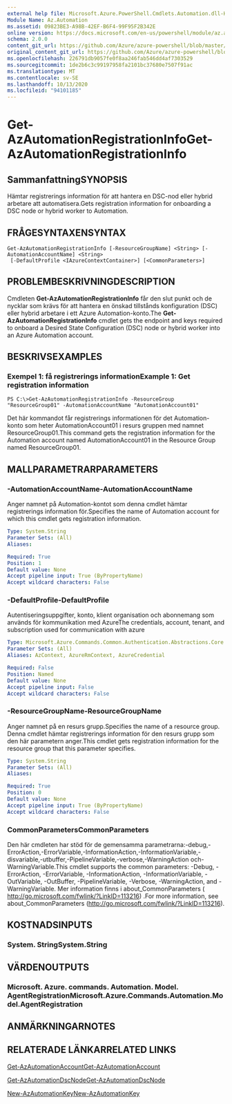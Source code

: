 ```yaml
---
external help file: Microsoft.Azure.PowerShell.Cmdlets.Automation.dll-Help.xml
Module Name: Az.Automation
ms.assetid: 09823BE3-A98B-42EF-B6F4-99F95F2B342E
online version: https://docs.microsoft.com/en-us/powershell/module/az.automation/get-azautomationregistrationinfo
schema: 2.0.0
content_git_url: https://github.com/Azure/azure-powershell/blob/master/src/Automation/Automation/help/Get-AzAutomationRegistrationInfo.md
original_content_git_url: https://github.com/Azure/azure-powershell/blob/master/src/Automation/Automation/help/Get-AzAutomationRegistrationInfo.md
ms.openlocfilehash: 226791db9057fe0f8aa246fab546dd4af7303529
ms.sourcegitcommit: 1de2b6c3c99197958fa2101bc37680e7507f91ac
ms.translationtype: MT
ms.contentlocale: sv-SE
ms.lasthandoff: 10/13/2020
ms.locfileid: "94101185"
---
```

# <span data-ttu-id="326b5-101">Get-AzAutomationRegistrationInfo</span><span class="sxs-lookup"><span data-stu-id="326b5-101">Get-AzAutomationRegistrationInfo</span></span>

## <span data-ttu-id="326b5-102">Sammanfattning</span><span class="sxs-lookup"><span data-stu-id="326b5-102">SYNOPSIS</span></span>
<span data-ttu-id="326b5-103">Hämtar registrerings information för att hantera en DSC-nod eller hybrid arbetare att automatisera.</span><span class="sxs-lookup"><span data-stu-id="326b5-103">Gets registration information for onboarding a DSC node or hybrid worker to Automation.</span></span>

## <span data-ttu-id="326b5-104">FRÅGESYNTAXEN</span><span class="sxs-lookup"><span data-stu-id="326b5-104">SYNTAX</span></span>

```
Get-AzAutomationRegistrationInfo [-ResourceGroupName] <String> [-AutomationAccountName] <String>
 [-DefaultProfile <IAzureContextContainer>] [<CommonParameters>]
```

## <span data-ttu-id="326b5-105">PROBLEMBESKRIVNING</span><span class="sxs-lookup"><span data-stu-id="326b5-105">DESCRIPTION</span></span>
<span data-ttu-id="326b5-106">Cmdleten **Get-AzAutomationRegistrationInfo** får den slut punkt och de nycklar som krävs för att hantera en önskad tillstånds konfiguration (DSC) eller hybrid arbetare i ett Azure Automation-konto.</span><span class="sxs-lookup"><span data-stu-id="326b5-106">The **Get-AzAutomationRegistrationInfo** cmdlet gets the endpoint and keys required to onboard a Desired State Configuration (DSC) node or hybrid worker into an Azure Automation account.</span></span>

## <span data-ttu-id="326b5-107">BESKRIVS</span><span class="sxs-lookup"><span data-stu-id="326b5-107">EXAMPLES</span></span>

### <span data-ttu-id="326b5-108">Exempel 1: få registrerings information</span><span class="sxs-lookup"><span data-stu-id="326b5-108">Example 1: Get registration information</span></span>
```
PS C:\>Get-AzAutomationRegistrationInfo -ResourceGroup "ResourceGroup01" -AutomationAccountName "AutomationAccount01"
```

<span data-ttu-id="326b5-109">Det här kommandot får registrerings informationen för det Automation-konto som heter AutomationAccount01 i resurs gruppen med namnet ResourceGroup01.</span><span class="sxs-lookup"><span data-stu-id="326b5-109">This command gets the registration information for the Automation account named AutomationAccount01 in the Resource Group named ResourceGroup01.</span></span>

## <span data-ttu-id="326b5-110">MALLPARAMETRAR</span><span class="sxs-lookup"><span data-stu-id="326b5-110">PARAMETERS</span></span>

### <span data-ttu-id="326b5-111">-AutomationAccountName</span><span class="sxs-lookup"><span data-stu-id="326b5-111">-AutomationAccountName</span></span>
<span data-ttu-id="326b5-112">Anger namnet på Automation-kontot som denna cmdlet hämtar registrerings information för.</span><span class="sxs-lookup"><span data-stu-id="326b5-112">Specifies the name of Automation account for which this cmdlet gets registration information.</span></span>

```yaml
Type: System.String
Parameter Sets: (All)
Aliases:

Required: True
Position: 1
Default value: None
Accept pipeline input: True (ByPropertyName)
Accept wildcard characters: False
```

### <span data-ttu-id="326b5-113">-DefaultProfile</span><span class="sxs-lookup"><span data-stu-id="326b5-113">-DefaultProfile</span></span>
<span data-ttu-id="326b5-114">Autentiseringsuppgifter, konto, klient organisation och abonnemang som används för kommunikation med Azure</span><span class="sxs-lookup"><span data-stu-id="326b5-114">The credentials, account, tenant, and subscription used for communication with azure</span></span>

```yaml
Type: Microsoft.Azure.Commands.Common.Authentication.Abstractions.Core.IAzureContextContainer
Parameter Sets: (All)
Aliases: AzContext, AzureRmContext, AzureCredential

Required: False
Position: Named
Default value: None
Accept pipeline input: False
Accept wildcard characters: False
```

### <span data-ttu-id="326b5-115">-ResourceGroupName</span><span class="sxs-lookup"><span data-stu-id="326b5-115">-ResourceGroupName</span></span>
<span data-ttu-id="326b5-116">Anger namnet på en resurs grupp.</span><span class="sxs-lookup"><span data-stu-id="326b5-116">Specifies the name of a resource group.</span></span>
<span data-ttu-id="326b5-117">Denna cmdlet hämtar registrerings information för den resurs grupp som den här parametern anger.</span><span class="sxs-lookup"><span data-stu-id="326b5-117">This cmdlet gets registration information for the resource group that this parameter specifies.</span></span>

```yaml
Type: System.String
Parameter Sets: (All)
Aliases:

Required: True
Position: 0
Default value: None
Accept pipeline input: True (ByPropertyName)
Accept wildcard characters: False
```

### <span data-ttu-id="326b5-118">CommonParameters</span><span class="sxs-lookup"><span data-stu-id="326b5-118">CommonParameters</span></span>
<span data-ttu-id="326b5-119">Den här cmdleten har stöd för de gemensamma parametrarna:-debug,-ErrorAction,-ErrorVariable,-InformationAction,-InformationVariable,-disvariable,-utbuffer,-PipelineVariable,-verbose,-WarningAction och-WarningVariable.</span><span class="sxs-lookup"><span data-stu-id="326b5-119">This cmdlet supports the common parameters: -Debug, -ErrorAction, -ErrorVariable, -InformationAction, -InformationVariable, -OutVariable, -OutBuffer, -PipelineVariable, -Verbose, -WarningAction, and -WarningVariable.</span></span> <span data-ttu-id="326b5-120">Mer information finns i about_CommonParameters ( http://go.microsoft.com/fwlink/?LinkID=113216) .</span><span class="sxs-lookup"><span data-stu-id="326b5-120">For more information, see about_CommonParameters (http://go.microsoft.com/fwlink/?LinkID=113216).</span></span>

## <span data-ttu-id="326b5-121">KOSTNADS</span><span class="sxs-lookup"><span data-stu-id="326b5-121">INPUTS</span></span>

### <span data-ttu-id="326b5-122">System. String</span><span class="sxs-lookup"><span data-stu-id="326b5-122">System.String</span></span>

## <span data-ttu-id="326b5-123">VÄRDEN</span><span class="sxs-lookup"><span data-stu-id="326b5-123">OUTPUTS</span></span>

### <span data-ttu-id="326b5-124">Microsoft. Azure. commands. Automation. Model. AgentRegistration</span><span class="sxs-lookup"><span data-stu-id="326b5-124">Microsoft.Azure.Commands.Automation.Model.AgentRegistration</span></span>

## <span data-ttu-id="326b5-125">ANMÄRKNINGAR</span><span class="sxs-lookup"><span data-stu-id="326b5-125">NOTES</span></span>

## <span data-ttu-id="326b5-126">RELATERADE LÄNKAR</span><span class="sxs-lookup"><span data-stu-id="326b5-126">RELATED LINKS</span></span>

[<span data-ttu-id="326b5-127">Get-AzAutomationAccount</span><span class="sxs-lookup"><span data-stu-id="326b5-127">Get-AzAutomationAccount</span></span>](./Get-AzAutomationAccount.md)

[<span data-ttu-id="326b5-128">Get-AzAutomationDscNode</span><span class="sxs-lookup"><span data-stu-id="326b5-128">Get-AzAutomationDscNode</span></span>](./Get-AzAutomationDscNode.md)

[<span data-ttu-id="326b5-129">New-AzAutomationKey</span><span class="sxs-lookup"><span data-stu-id="326b5-129">New-AzAutomationKey</span></span>](./New-AzAutomationKey.md)


